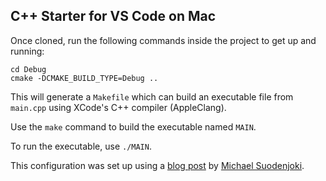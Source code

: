## C++ Starter for VS Code on Mac

Once cloned, run the following commands inside the project to get up and running:

```
cd Debug
cmake -DCMAKE_BUILD_TYPE=Debug ..
```

This will generate a `Makefile` which can build an executable file from `main.cpp` using XCode's C++ compiler (AppleClang).

Use the `make` command to build the executable named `MAIN`.

To run the executable, use `./MAIN`.

This configuration was set up using a [blog post](http://www.suodenjoki.dk/us/archive/2016/vscode-cpp-mac.htm) by [Michael Suodenjoki](http://www.suodenjoki.dk/us/information/about_michael_suodenjoki.htm).